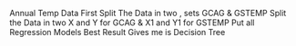 Annual Temp Data
First Split The Data in two , sets GCAG & GSTEMP
Split the Data in two X and Y for GCAG & X1 and Y1 for GSTEMP
Put all Regression Models
Best Result Gives me is Decision Tree
